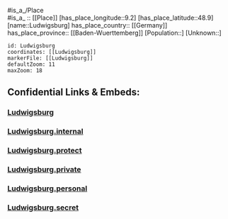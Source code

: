 ﻿---
location: [48.9,9.2] 
mapzoom: [7,12] 
mapmarker: city 
type: City
tags:
- geo/City


SpocWebEntityId: 32127
isDeleted: false
confidential: public

---
#is_a_/Place  
#is_a_ :: [[Place]] 
[has_place_longitude::9.2] 
[has_place_latitude::48.9] 
[name::Ludwigsburg] 
has_place_country:: [[Germany]]  
has_place_province:: [[Baden-Wuerttemberg]] 
[Population::] 
[Unknown::] 


```leaflet
id: Ludwigsburg
coordinates: [[Ludwigsburg]] 
markerFile: [[Ludwigsburg]] 
defaultZoom: 11 
maxZoom: 18
```


## Confidential Links & Embeds: 

### [Ludwigsburg](/_public/Earth/Continent/Europe/Europe~Central/Germany/Germany~West/Baden-Wuerttemberg/counties~BW/Ludwigsburg/cities~Ludwigsburg/Ludwigsburg-city/City/Ludwigsburg.md) 

### [Ludwigsburg.internal](/_internal/Earth/Continent/Europe/Europe~Central/Germany/Germany~West/Baden-Wuerttemberg/counties~BW/Ludwigsburg/cities~Ludwigsburg/Ludwigsburg-city/City/Ludwigsburg.internal.md) 

### [Ludwigsburg.protect](/_protect/Earth/Continent/Europe/Europe~Central/Germany/Germany~West/Baden-Wuerttemberg/counties~BW/Ludwigsburg/cities~Ludwigsburg/Ludwigsburg-city/City/Ludwigsburg.protect.md) 

### [Ludwigsburg.private](/_private/Earth/Continent/Europe/Europe~Central/Germany/Germany~West/Baden-Wuerttemberg/counties~BW/Ludwigsburg/cities~Ludwigsburg/Ludwigsburg-city/City/Ludwigsburg.private.md) 

### [Ludwigsburg.personal](/_personal/Earth/Continent/Europe/Europe~Central/Germany/Germany~West/Baden-Wuerttemberg/counties~BW/Ludwigsburg/cities~Ludwigsburg/Ludwigsburg-city/City/Ludwigsburg.personal.md) 

### [Ludwigsburg.secret](/_secret/Earth/Continent/Europe/Europe~Central/Germany/Germany~West/Baden-Wuerttemberg/counties~BW/Ludwigsburg/cities~Ludwigsburg/Ludwigsburg-city/City/Ludwigsburg.secret.md) 
